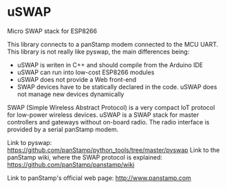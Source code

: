 # uSWAP
Micro SWAP stack for ESP8266

This library connects to a panStamp modem connected to the MCU UART. This library is not really like pyswap, the main differences being:

* uSWAP is writen in C++ and should compile from the Arduino IDE
* uSWAP can run into low-cost ESP8266 modules
* uSWAP does not provide a Web front-end
* SWAP devices have to be statically declared in the code. uSWAP does not manage new devices dynamically

SWAP (Simple Wireless Abstract Protocol) is a very compact IoT protocol for low-power wireless devices. uSWAP is a SWAP stack for master controllers and gateways without on-board radio. The radio interface is provided by a serial panStamp modem.

Link to pyswap: https://github.com/panStamp/python_tools/tree/master/pyswap
Link to the panStamp wiki, where the SWAP protocol is explained:
https://github.com/panStamp/panstamp/wiki

Link to panStamp's official web page: http://www.panstamp.com
